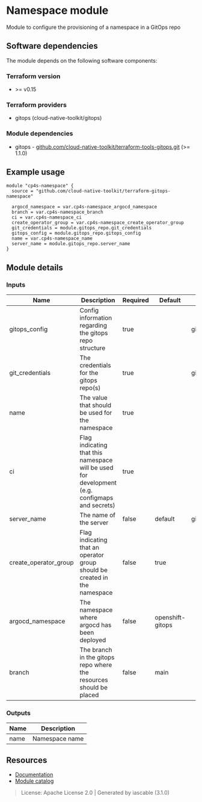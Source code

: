 # Namespace module

Module to configure the provisioning of a namespace in a GitOps repo


## Software dependencies

The module depends on the following software components:

### Terraform version

- \>= v0.15

### Terraform providers


- gitops (cloud-native-toolkit/gitops)

### Module dependencies


- gitops - [github.com/cloud-native-toolkit/terraform-tools-gitops.git](https://github.com/cloud-native-toolkit/terraform-tools-gitops.git) (>= 1.1.0)

## Example usage

```hcl
module "cp4s-namespace" {
  source = "github.com/cloud-native-toolkit/terraform-gitops-namespace"

  argocd_namespace = var.cp4s-namespace_argocd_namespace
  branch = var.cp4s-namespace_branch
  ci = var.cp4s-namespace_ci
  create_operator_group = var.cp4s-namespace_create_operator_group
  git_credentials = module.gitops_repo.git_credentials
  gitops_config = module.gitops_repo.gitops_config
  name = var.cp4s-namespace_name
  server_name = module.gitops_repo.server_name
}

```

## Module details

### Inputs

| Name | Description | Required | Default | Source |
|------|-------------|---------|----------|--------|
| gitops_config | Config information regarding the gitops repo structure | true |  | gitops.gitops_config |
| git_credentials | The credentials for the gitops repo(s) | true |  | gitops.git_credentials |
| name | The value that should be used for the namespace | true |  |  |
| ci | Flag indicating that this namespace will be used for development (e.g. configmaps and secrets) | true |  |  |
| server_name | The name of the server | false | default | gitops.server_name |
| create_operator_group | Flag indicating that an operator group should be created in the namespace | false | true |  |
| argocd_namespace | The namespace where argocd has been deployed | false | openshift-gitops |  |
| branch | The branch in the gitops repo where the resources should be placed | false | main |  |

### Outputs

| Name | Description |
|------|-------------|
| name | Namespace name |

## Resources

- [Documentation](https://operate.cloudnativetoolkit.dev)
- [Module catalog](https://modules.cloudnativetoolkit.dev)

> License: Apache License 2.0 | Generated by iascable (3.1.0)
